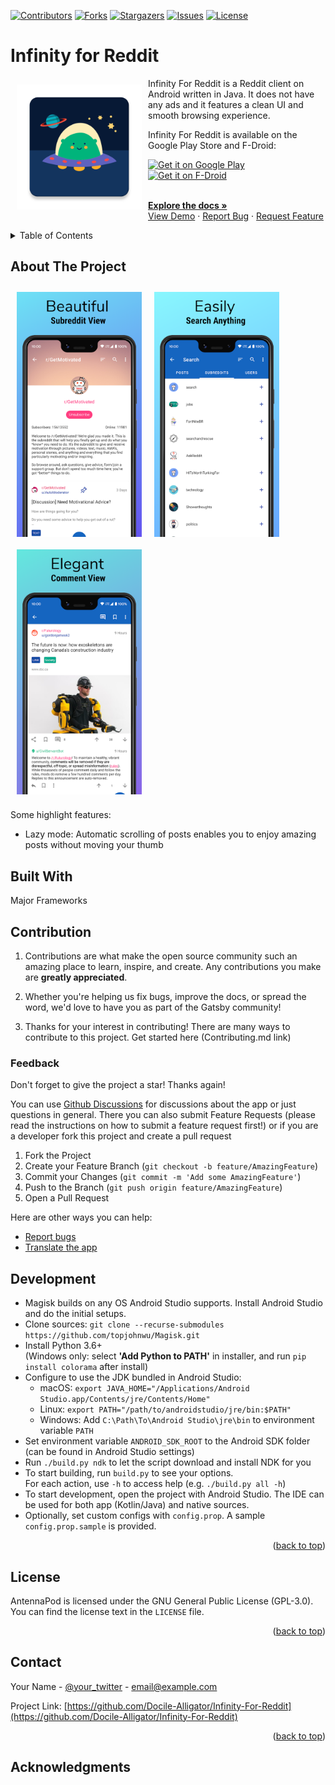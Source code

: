 [![Contributors](https://img.shields.io/github/contributors/Wladefant/Android-app-README-Template.svg?style=for-the-badge)](https://github.com/Wladefant/Android-app-README-Template/graphs/contributors)
[![Forks](https://img.shields.io/github/forks/Wladefant/Android-app-README-Template.svg?style=for-the-badge)](https://github.com/Wladefant/Android-app-README-Template/metworks/members)
[![Stargazers](https://img.shields.io/github/stars/Wladefant/Android-app-README-Template.svg?style=for-the-badge)](https://github.com/Wladefant/Android-app-README-Template/stargazers)
[![Issues](https://img.shields.io/github/issues/Wladefant/Android-app-README-Template.svg?style=for-the-badge)](https://github.com/Wladefant/Android-app-README-Template/issues)
[![License](https://img.shields.io/github/license/Wladefant/Android-app-README-Template.svg?style=for-the-badge)](https://github.com/Wladefant/Android-app-README-Template/blob/master/LICENSE)


# Infinity for Reddit

[<img src="/images/logo.png" align="left"
width="200" hspace="10" vspace="10">](/images/logo.png)

Infinity For Reddit is a Reddit client on Android written in Java. It does not have any ads and it features a clean UI and smooth browsing experience.

Infinity For Reddit is available on the Google Play Store and F-Droid:

<p align="left">
<a href="https://play.google.com/store/apps/details?id=ml.docilealligator.infinityforreddit">
    <img alt="Get it on Google Play"
        height="70"
        src="https://play.google.com/intl/en_us/badges/images/generic/en_badge_web_generic.png" />
</a>  
<a href="https://f-droid.org/packages/ml.docilealligator.infinityforreddit/">
    <img alt="Get it on F-Droid"
        height="70"
        src="https://f-droid.org/badge/get-it-on.png" />
        </a>
        </p>
<br />
    <a href="https://github.com/othneildrew/Best-README-Template"><strong>Explore the docs »</strong></a>
<br />
<a href="https://github.com/othneildrew/Best-README-Template">View Demo</a>
    ·
    <a href="https://github.com/othneildrew/Best-README-Template/issues">Report Bug</a>
    ·
    <a href="https://github.com/othneildrew/Best-README-Template/issues">Request Feature</a>
  </p>

<details>
  <summary>Table of Contents</summary>
  <ol>
    <li>
      <a href="#about-the-project">About The Project</a>
      <ul>
        <li><a href="#built-with">Built With</a></li>
      </ul>
    </li>
    <li>
      <a href="#getting-started">Getting Started</a>
      <ul>
        <li><a href="#prerequisites">Prerequisites</a></li>
        <li><a href="#installation">Installation</a></li>
      </ul>
    </li>
    <li><a href="#usage">Usage</a></li>
    <li><a href="#roadmap">Roadmap</a></li>
    <li><a href="#contributing">Contributing</a></li>
    <li><a href="#license">License</a></li>
    <li><a href="#contact">Contact</a></li>
    <li><a href="#acknowledgments">Acknowledgments</a></li>
  </ol>
</details>

## About The Project

[<img src="images/screenshot1.png" align="left"
width="200"
    hspace="10" vspace="10">](images/screenshot1.png)
[<img src="images/screenshot2.png" align="center"
width="200"
    hspace="10" vspace="10">](images/screenshot2.png)
[<img src="images/screenshot3.png" align="center"
width="200"
    hspace="10" vspace="10">](images/screenshot3.png)

Some highlight features:
- Lazy mode: Automatic scrolling of posts enables you to enjoy amazing posts without moving your thumb

## Built With

Major Frameworks

## Contribution

1. Contributions are what make the open source community such an amazing place to learn, inspire, and create. Any contributions you make are **greatly appreciated**.

2. Whether you're helping us fix bugs, improve the docs, or spread the word, we'd love to have you as part of the Gatsby community!

3. Thanks for your interest in contributing! There are many ways to contribute to this project. Get started here (Contributing.md link)

### Feedback

Don't forget to give the project a star! Thanks again!

You can use [Github Discussions](https://github.com/Docile-Alligator/Infinity-For-Reddit/discussions) for discussions about the app or just questions in general. There you can also submit Feature Requests (please read the instructions on how to submit a feature request first!) or if you are a developer fork this project and create a pull request

1. Fork the Project
2. Create your Feature Branch (`git checkout -b feature/AmazingFeature`)
3. Commit your Changes (`git commit -m 'Add some AmazingFeature'`)
4. Push to the Branch (`git push origin feature/AmazingFeature`)
5. Open a Pull Request

Here are other ways you can help:

* [Report bugs](https://github.com/Docile-Alligator/Infinity-For-Reddit/issues)
 * [Translate the app](https://poeditor.com/join/project?hash=b2IRyfaJv6)

 ## Development

 - Magisk builds on any OS Android Studio supports. Install Android Studio and do the initial setups.
- Clone sources: `git clone --recurse-submodules https://github.com/topjohnwu/Magisk.git`
- Install Python 3.6+ \
  (Windows only: select **'Add Python to PATH'** in installer, and run `pip install colorama` after install)
- Configure to use the JDK bundled in Android Studio:
  - macOS: `export JAVA_HOME="/Applications/Android Studio.app/Contents/jre/Contents/Home"`
  - Linux: `export PATH="/path/to/androidstudio/jre/bin:$PATH"`
  - Windows: Add `C:\Path\To\Android Studio\jre\bin` to environment variable `PATH`
- Set environment variable `ANDROID_SDK_ROOT` to the Android SDK folder (can be found in Android Studio settings)
- Run `./build.py ndk` to let the script download and install NDK for you
- To start building, run `build.py` to see your options. \
  For each action, use `-h` to access help (e.g. `./build.py all -h`)
- To start development, open the project with Android Studio. The IDE can be used for both app (Kotlin/Java) and native sources.
- Optionally, set custom configs with `config.prop`. A sample `config.prop.sample` is provided.

<p align="right">(<a href="#top">back to top</a>)</p>

## License

AntennaPod is licensed under the GNU General Public License (GPL-3.0). You can find the license text in the `LICENSE` file.

<p align="right">(<a href="#top">back to top</a>)</p>

## Contact

Your Name - [@your_twitter](https://twitter.com/your_username) - email@example.com

Project Link: [https://github.com/Docile-Alligator/Infinity-For-Reddit](https://github.com/Docile-Alligator/Infinity-For-Reddit)

<p align="right">(<a href="#top">back to top</a>)</p>

## Acknowledgments